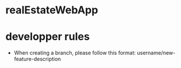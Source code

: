 # realEstateWebApp

# developper rules
- When creating a branch, please follow this format: username/new-feature-description